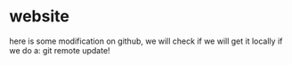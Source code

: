 # website

here is some modification on github, we will check if we will get it locally if we do a:
git remote update!
